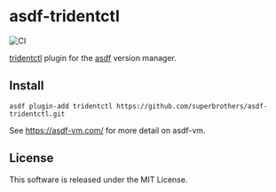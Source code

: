 # asdf-tridentctl

![CI](https://github.com/superbrothers/asdf-tridentctl/workflows/CI/badge.svg)

[tridentctl](https://github.com/NetApp/trident) plugin for the [asdf](https://github.com/asdf-vm/asdf) version manager.

## Install

```
asdf plugin-add tridentctl https://github.com/superbrothers/asdf-tridentctl.git
```

See https://asdf-vm.com/ for more detail on asdf-vm.

## License

This software is released under the MIT License.

